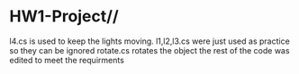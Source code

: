 # HW1-Project//


 l4.cs is used to keep the lights moving.
 l1,l2,l3.cs were just used as practice so they can be ignored
 rotate.cs rotates the object
 the rest of the code was edited to meet the requirments
